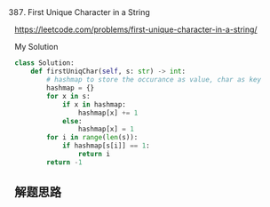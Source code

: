 ## 
387. First Unique Character in a String

https://leetcode.com/problems/first-unique-character-in-a-string/

My Solution

```python
class Solution:
    def firstUniqChar(self, s: str) -> int:
        # hashmap to store the occurance as value, char as key
        hashmap = {}
        for x in s:
            if x in hashmap:
                hashmap[x] += 1
            else:
                hashmap[x] = 1
        for i in range(len(s)):
            if hashmap[s[i]] == 1:
                return i
        return -1
```
## 解题思路
